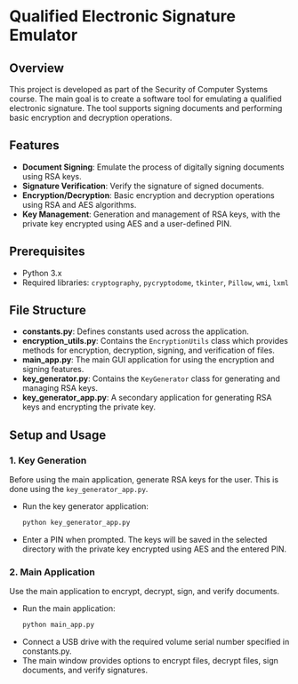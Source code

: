 # Qualified Electronic Signature Emulator

## Overview

This project is developed as part of the Security of Computer Systems course. The main goal is to create a software tool for emulating a qualified electronic signature. The tool supports signing documents and performing basic encryption and decryption operations.

## Features

- **Document Signing**: Emulate the process of digitally signing documents using RSA keys.
- **Signature Verification**: Verify the signature of signed documents.
- **Encryption/Decryption**: Basic encryption and decryption operations using RSA and AES algorithms.
- **Key Management**: Generation and management of RSA keys, with the private key encrypted using AES and a user-defined PIN.

## Prerequisites

- Python 3.x
- Required libraries: `cryptography`, `pycryptodome`, `tkinter`, `Pillow`, `wmi`, `lxml`

## File Structure

- **constants.py**: Defines constants used across the application.
- **encryption_utils.py**: Contains the `EncryptionUtils` class which provides methods for encryption, decryption, signing, and verification of files.
- **main_app.py**: The main GUI application for using the encryption and signing features.
- **key_generator.py**: Contains the `KeyGenerator` class for generating and managing RSA keys.
- **key_generator_app.py**: A secondary application for generating RSA keys and encrypting the private key.

## Setup and Usage

### 1. Key Generation

Before using the main application, generate RSA keys for the user. This is done using the `key_generator_app.py`.

- Run the key generator application:
  ```sh
  python key_generator_app.py
- Enter a PIN when prompted. The keys will be saved in the selected directory with the private key encrypted using AES and the entered PIN.

### 2. Main Application

Use the main application to encrypt, decrypt, sign, and verify documents.

- Run the main application:
  ```sh
  python main_app.py
- Connect a USB drive with the required volume serial number specified in constants.py.
- The main window provides options to encrypt files, decrypt files, sign documents, and verify signatures.